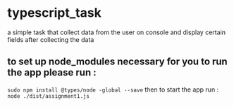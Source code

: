 # typescript_task
a simple task that collect data from the user on console and display certain fields after collecting the data
## to set up node_modules necessary for you to run the app please run :
``` sudo npm install @types/node -global --save ```
then to start the app run :
``` node ./dist/assignment1.js ```
